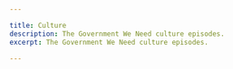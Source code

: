 ```yaml
---

title: Culture
description: The Government We Need culture episodes.
excerpt: The Government We Need culture episodes.

---
```

